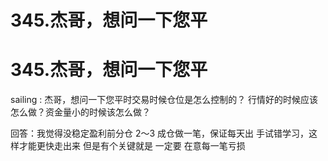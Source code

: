 # 345.杰哥，想问一下您平

# 345.杰哥，想问一下您平

sailing : 杰哥，想问一下您平时交易时候仓位是怎么控制的？ 行情好的时候应该怎么做？资金量小的时候该怎么做？

回答：我觉得没稳定盈利前分仓 2～3 成仓做一笔，保证每天出 手试错学习，这样才能更快走出来 但是有个关键就是 一定要 在意每一笔亏损